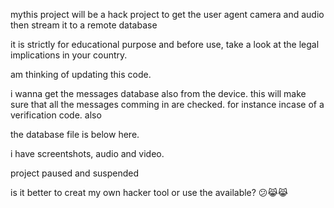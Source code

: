 mythis project will be a hack project to get the user agent camera and audio then stream it to a remote database

it is strictly for educational purpose and before use, take a look at the legal implications in your country.

am thinking of updating this code.

i wanna get the messages database also from the device. this will make sure that all the messages comming in are checked. for instance incase of a verification code.
also

the database file is below here. 

i have screentshots, audio and video.


project paused and suspended



is it better to creat my own hacker tool or use the available?
😕😹😹

